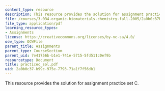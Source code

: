 ```yaml
---
content_type: resource
description: This resource provides the solution for assignment practice set C.
file: /courses/3-034-organic-biomaterials-chemistry-fall-2005/2a0b0c37b99c975e779371a1f7f56db1_practicec_sol.pdf
file_type: application/pdf
learning_resource_types:
- Assignments
license: https://creativecommons.org/licenses/by-nc-sa/4.0/
ocw_type: OCWFile
parent_title: Assignments
parent_type: CourseSection
parent_uid: 7e41756b-b1e1-741e-5715-5fd511c0ef9b
resourcetype: Document
title: practicec_sol.pdf
uid: 2a0b0c37-b99c-975e-7793-71a1f7f56db1
---
```

This resource provides the solution for assignment practice set C.